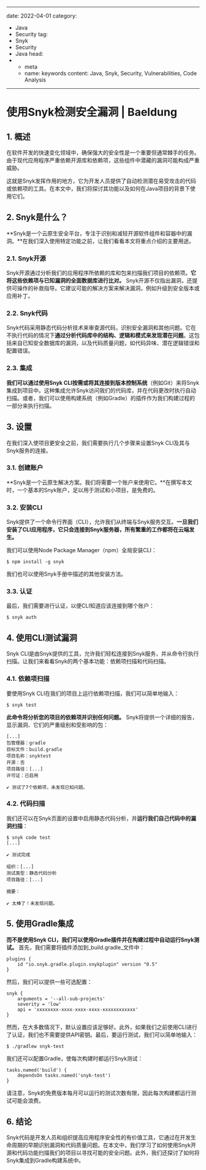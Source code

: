 ---
date: 2022-04-01
category:
  - Java
  - Security
tag:
  - Snyk
  - Security
  - Java
head:
  - - meta
    - name: keywords
      content: Java, Snyk, Security, Vulnerabilities, Code Analysis
------
# 使用Snyk检测安全漏洞 | Baeldung

## 1. 概述

在软件开发的快速变化领域中，确保强大的安全性是一个重要但通常棘手的任务。由于现代应用程序严重依赖开源库和依赖项，这些组件中潜藏的漏洞可能构成严重威胁。

这就是Snyk发挥作用的地方，它为开发人员提供了自动检测潜在易受攻击的代码或依赖项的工具。在本文中，我们将探讨其功能以及如何在Java项目的背景下使用它们。

## 2. Snyk是什么？

**Snyk是一个云原生安全平台，专注于识别和减轻开源软件组件和容器中的漏洞。**在我们深入使用特定功能之前，让我们看看本文将重点介绍的主要用途。

### 2.1. Snyk开源

Snyk开源通过分析我们的应用程序所依赖的库和包来扫描我们项目的依赖项。**它将这些依赖项与已知漏洞的全面数据库进行比对。** Snyk开源不仅指出漏洞，还提供可操作的补救指导。它建议可能的解决方案来解决漏洞，例如升级到安全版本或应用补丁。

### 2.2. Snyk代码

Snyk代码采用静态代码分析技术来审查源代码，识别安全漏洞和其他问题。它在不执行代码的情况下**通过分析代码库中的结构、逻辑和模式来发现潜在问题**。这包括来自已知安全数据库的漏洞，以及代码质量问题，如代码异味、潜在逻辑错误和配置错误。

### 2.3. 集成

**我们可以通过使用Snyk CLI按需或将其连接到版本控制系统**（例如Git）来将Snyk集成到项目中。这种集成允许Snyk访问我们的代码库，并在代码更改时执行自动扫描。或者，我们可以使用构建系统（例如Gradle）的插件作为我们构建过程的一部分来执行扫描。

## 3. 设置

在我们深入使项目更安全之前，我们需要执行几个步骤来设置Snyk CLI及其与Snyk服务的连接。

### 3.1. 创建账户

**Snyk是一个云原生解决方案。我们将需要一个账户来使用它。**在撰写本文时，一个基本的Snyk账户，足以用于测试和小项目，是免费的。

### 3.2. 安装CLI

Snyk提供了一个命令行界面（CLI），允许我们从终端与Snyk服务交互。**一旦我们安装了CLI应用程序，它只会连接到Snyk服务器，所有繁重的工作都将在云端发生。**

我们可以使用Node Package Manager（npm）全局安装CLI：

```
$ npm install -g snyk
```

我们也可以使用Snyk手册中描述的其他安装方法。

### 3.3. 认证

最后，我们需要进行认证，以便CLI知道应该连接到哪个账户：

```
$ snyk auth
```

## 4. 使用CLI测试漏洞

Snyk CLI是由Snyk提供的工具，允许我们轻松连接到Snyk服务，并从命令行执行扫描。让我们来看看Snyk的两个基本功能：依赖项扫描和代码扫描。

### 4.1. 依赖项扫描

要使用Snyk CLI在我们的项目上运行依赖项扫描，我们可以简单地输入：

```
$ snyk test
```

**此命令将分析您的项目的依赖项并识别任何问题。** Snyk将提供一个详细的报告，显示漏洞、它们的严重级别和受影响的包：

```
[...]
包管理器：gradle
目标文件：build.gradle
项目名称：snyktest
开源：否
项目路径：[...]
许可证：已启用

✔ 测试了7个依赖项，未发现已知问题。
```

### 4.2. 代码扫描

我们还可以在Snyk页面的设置中启用静态代码分析，并**运行我们自己代码中的漏洞扫描**：

```
$ snyk code test
[...]

✔ 测试完成

组织：[...]
测试类型：静态代码分析
项目路径：[...]

摘要：

✔ 太棒了！未发现问题。
```

## 5. 使用Gradle集成

**而不是使用Snyk CLI，我们可以使用Gradle插件并在构建过程中自动运行Snyk测试。** 首先，我们需要将插件添加到_build.gradle_文件中：

```
plugins {
    id "io.snyk.gradle.plugin.snykplugin" version "0.5"
}
```

然后，我们可以提供一些可选配置：

```
snyk {
    arguments = '--all-sub-projects'
    severity = 'low'
    api = 'xxxxxxxx-xxxx-xxxx-xxxx-xxxxxxxxxxxx'
}
```

然而，在大多数情况下，默认设置应该足够好。此外，如果我们之前使用CLI进行了认证，我们也不需要提供API密钥。最后，要运行测试，我们可以简单地输入：

```
$ ./gradlew snyk-test
```

我们还可以配置Gradle，使每次构建时都运行Snyk测试：

```
tasks.named('build') {
    dependsOn tasks.named('snyk-test')
}
```

请注意，Snyk的免费版本每月可以运行的测试次数有限，因此每次构建都运行测试可能会浪费。

## 6. 结论

Snyk代码是开发人员和组织提高应用程序安全性的有价值工具，它通过在开发生命周期的早期识别漏洞和代码质量问题。在本文中，我们学习了如何使用Snyk开源和代码功能扫描我们的项目以寻找可能的安全问题。此外，我们还探讨了如何将Snyk集成到Gradle构建系统中。